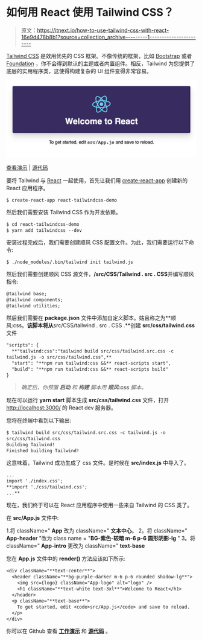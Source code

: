 # 如何用 React 使用 Tailwind CSS？

> 原文：<https://itnext.io/how-to-use-tailwind-css-with-react-16e9d478b8b1?source=collection_archive---------1----------------------->

[Tailwind CSS](https://tailwindcss.com/) 是效用优先的 CSS 框架。不像传统的框架，比如 [Bootstrap](http://getbootstrap.com/) 或者 [Foundation](https://foundation.zurb.com/) ，你不会得到默认的主题或者内置组件。相反，Tailwind 为您提供了底层的实用程序类，这使得构建复杂的 UI 组件变得非常容易。

![](img/04d35ef475d9f9445c7cd15f10c5edaf.png)

[查看演示](https://landish.github.io/react-tailwindcss-demo/) | [源代码](https://github.com/Landish/react-tailwindcss-demo)

要将 Tailwind 与 [React](https://reactjs.org/) 一起使用，首先让我们用 [create-react-app](https://github.com/facebook/create-react-app) 创建新的 React 应用程序。

```
$ create-react-app react-tailwindcss-demo
```

然后我们需要安装 Tailwind CSS 作为开发依赖。

```
$ cd react-tailwindcss-demo
$ yarn add tailwindcss --dev
```

安装过程完成后，我们需要创建顺风 CSS 配置文件。为此，我们需要运行以下命令:

```
$ ./node_modules/.bin/tailwind init tailwind.js
```

然后我们需要创建顺风 CSS 源文件，**/src/CSS/Tailwind . src . CSS**并编写顺风指令:

```
@tailwind base;
@tailwind components;
@tailwind utilities;
```

然后我们需要在 **package.json** 文件中添加自定义脚本。姑且称之为**顺风:css。**该脚本将从**src/CSS/tailwind . src . CSS .**创建 **src/css/tailwind.css** 文件

```
"scripts": {
  **"tailwind:css":"tailwind build src/css/tailwind.src.css -c  tailwind.js -o src/css/tailwind.css",**
  "start": "**npm run tailwind:css &&** react-scripts start",
  "build": "**npm run tailwind:css &&** react-scripts build"
}
```

> *确定后，你预置* ***启动*** *和* ***构建*** *脚本用* ***顺风:css*** *脚本。*

现在可以运行 **yarn start** 脚本生成 **src/css/tailwind.css** 文件，打开 [http://localhost:3000/](http://localhost:3000) 的 React dev 服务器。

您将在终端中看到以下输出:

```
$ tailwind build src/css/tailwind.src.css -c tailwind.js -o src/css/tailwind.css
Building Tailwind!
Finished building Tailwind!
```

这意味着，Tailwind 成功生成了 css 文件。是时候在 **src/index.js** 中导入了。

```
...
import './index.css';
**import './css/tailwind.css';
...**
```

现在，我们终于可以在 React 应用程序中使用一些来自 Tailwind 的 CSS 类了。

在 **src/App.js** 文件中:

1.将 className=" **App** 改为 className=" **文本中心**。
2。将 className=" **App-header** "改为 class name = "**BG-紫色-较暗 m-6 p-6 圆形阴影-lg** "
3。将 className=" **App-intro** 更改为 className=" **text-base**

您在 **App.js** 文件中的 **render()** 方法应该如下所示:

```
<div className="**text-center**">
  <header className="**bg-purple-darker m-6 p-6 rounded shadow-lg**">
    <img src={logo} className="App-logo" alt="logo" />
    <h1 className="**text-white text-3xl**">Welcome to React</h1>
  </header>
  <p className="**text-base**">
    To get started, edit <code>src/App.js</code> and save to reload.
  </p>
</div>
```

你可以在 Github 查看 [**工作演示**](https://landish.github.io/react-tailwindcss-demo/) 和 [**源代码**](https://github.com/Landish/react-tailwindcss-demo) 。